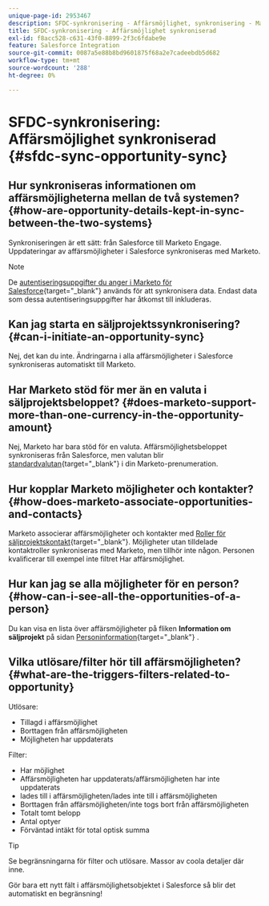 ```yaml
---
unique-page-id: 2953467
description: SFDC-synkronisering - Affärsmöjlighet, synkronisering - Marketo Docs - Produktdokumentation
title: SFDC-synkronisering - Affärsmöjlighet synkroniserad
exl-id: f8acc528-c631-43f0-8899-2f3c6fdabe9e
feature: Salesforce Integration
source-git-commit: 0087a5e88b8bd9601875f68a2e7cadeebdb5d682
workflow-type: tm+mt
source-wordcount: '288'
ht-degree: 0%

---
```


# SFDC-synkronisering: Affärsmöjlighet synkroniserad {#sfdc-sync-opportunity-sync}

## Hur synkroniseras informationen om affärsmöjligheterna mellan de två systemen? {#how-are-opportunity-details-kept-in-sync-between-the-two-systems}

Synkroniseringen är ett sätt: från Salesforce till Marketo Engage. Uppdateringar av affärsmöjligheter i Salesforce synkroniseras med Marketo.

>[!NOTE]
>
>De [autentiseringsuppgifter du anger i Marketo för Salesforce](/help/marketo/product-docs/crm-sync/salesforce-sync/setup/enterprise-unlimited-edition/step-2-of-3-create-a-salesforce-user-for-marketo-enterprise-unlimited.md){target="_blank"} används för att synkronisera data. Endast data som dessa autentiseringsuppgifter har åtkomst till inkluderas.

## Kan jag starta en säljprojektssynkronisering? {#can-i-initiate-an-opportunity-sync}

Nej, det kan du inte. Ändringarna i alla affärsmöjligheter i Salesforce synkroniseras automatiskt till Marketo.

## Har Marketo stöd för mer än en valuta i säljprojektsbeloppet? {#does-marketo-support-more-than-one-currency-in-the-opportunity-amount}

Nej, Marketo har bara stöd för en valuta. Affärsmöjlighetsbeloppet synkroniseras från Salesforce, men valutan blir [standardvalutan](/help/marketo/product-docs/administration/settings/set-default-location-settings-for-a-subscription.md#set-the-default-currency-settings-for-a-subscription){target="_blank"} i din Marketo-prenumeration.

## Hur kopplar Marketo möjligheter och kontakter? {#how-does-marketo-associate-opportunities-and-contacts}

Marketo associerar affärsmöjligheter och kontakter med [Roller för säljprojektskontakt](https://help.salesforce.com/HTViewHelpDoc?id=contactroles.htm){target="_blank"}. Möjligheter utan tilldelade kontaktroller synkroniseras med Marketo, men tillhör inte någon. Personen kvalificerar till exempel inte filtret Har affärsmöjlighet.

## Hur kan jag se alla möjligheter för en person? {#how-can-i-see-all-the-opportunities-of-a-person}

Du kan visa en lista över affärsmöjligheter på fliken **Information om säljprojekt** på sidan [Personinformation](/help/marketo/product-docs/core-marketo-concepts/smart-lists-and-static-lists/managing-people-in-smart-lists/using-the-person-detail-page.md){target="_blank"} .

## Vilka utlösare/filter hör till affärsmöjligheten? {#what-are-the-triggers-filters-related-to-opportunity}

Utlösare:

* Tillagd i affärsmöjlighet
* Borttagen från affärsmöjligheten
* Möjligheten har uppdaterats

Filter:

* Har möjlighet
* Affärsmöjligheten har uppdaterats/affärsmöjligheten har inte uppdaterats
* lades till i affärsmöjligheten/lades inte till i affärsmöjligheten
* Borttagen från affärsmöjligheten/inte togs bort från affärsmöjligheten
* Totalt tomt belopp
* Antal optyer
* Förväntad intäkt för total optisk summa

>[!TIP]
>
>Se begränsningarna för filter och utlösare. Massor av coola detaljer där inne.
>
>Gör bara ett nytt fält i affärsmöjlighetsobjektet i Salesforce så blir det automatiskt en begränsning!
